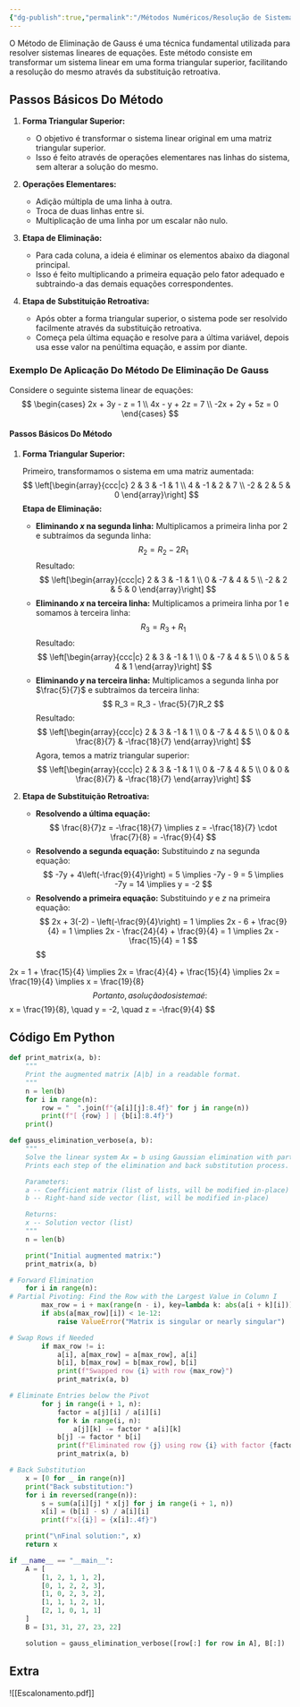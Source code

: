 ```yaml
---
{"dg-publish":true,"permalink":"/Métodos Numéricos/Resolução de Sistemas Lineares/Método de Eliminação de Gauss/","dgPassFrontmatter":true,"created":"2025-05-12T18:56:11.071-03:00"}
---
```



O Método de Eliminação de Gauss é uma técnica fundamental utilizada para resolver sistemas lineares de equações. Este método consiste em transformar um sistema linear em uma forma triangular superior, facilitando a resolução do mesmo através da substituição retroativa.

## Passos Básicos Do Método

1. **Forma Triangular Superior:**
   - O objetivo é transformar o sistema linear original em uma matriz triangular superior.
   - Isso é feito através de operações elementares nas linhas do sistema, sem alterar a solução do mesmo.

2. **Operações Elementares:**
   - Adição múltipla de uma linha à outra.
   - Troca de duas linhas entre si.
   - Multiplicação de uma linha por um escalar não nulo.

3. **Etapa de Eliminação:**
   - Para cada coluna, a ideia é eliminar os elementos abaixo da diagonal principal.
   - Isso é feito multiplicando a primeira equação pelo fator adequado e subtraindo-a das demais equações correspondentes.

4. **Etapa de Substituição Retroativa:**
   - Após obter a forma triangular superior, o sistema pode ser resolvido facilmente através da substituição retroativa.
   - Começa pela última equação e resolve para a última variável, depois usa esse valor na penúltima equação, e assim por diante.

### Exemplo De Aplicação Do Método De Eliminação De Gauss

Considere o seguinte sistema linear de equações:
$$
\begin{cases}
2x + 3y - z = 1 \\
4x - y + 2z = 7 \\
-2x + 2y + 5z = 0
\end{cases}
$$
#### Passos Básicos Do Método

1. **Forma Triangular Superior:**

   Primeiro, transformamos o sistema em uma matriz aumentada:
$$
\left[\begin{array}{ccc|c}
2 & 3 & -1 & 1 \\
4 & -1 & 2 & 7 \\
-2 & 2 & 5 & 0
\end{array}\right]
$$
   **Etapa de Eliminação:**

   - **Eliminando $x$ na segunda linha:**
     Multiplicamos a primeira linha por 2 e subtraímos da segunda linha:
$$
R_2 = R_2 - 2R_1
$$
    Resultado:
$$
\left[\begin{array}{ccc|c}
2 & 3 & -1 & 1 \\
0 & -7 & 4 & 5 \\
-2 & 2 & 5 & 0
\end{array}\right]
$$
   - **Eliminando $x$ na terceira linha:**
     Multiplicamos a primeira linha por 1 e somamos à terceira linha:
$$
R_3 = R_3 + R_1
$$
    Resultado:
$$
\left[\begin{array}{ccc|c}
2 & 3 & -1 & 1 \\
0 & -7 & 4 & 5 \\
0 & 5 & 4 & 1
\end{array}\right]
$$
   - **Eliminando $y$ na terceira linha:**
     Multiplicamos a segunda linha por $\frac{5}{7}$ e subtraímos da terceira linha:
$$
R_3 = R_3 - \frac{5}{7}R_2
$$
    Resultado:
$$
\left[\begin{array}{ccc|c}
2 & 3 & -1 & 1 \\
0 & -7 & 4 & 5 \\
0 & 0 & \frac{8}{7} & -\frac{18}{7}
\end{array}\right]
$$
   Agora, temos a matriz triangular superior:
$$
\left[\begin{array}{ccc|c}
2 & 3 & -1 & 1 \\
0 & -7 & 4 & 5 \\
0 & 0 & \frac{8}{7} & -\frac{18}{7}
\end{array}\right]
$$
2. **Etapa de Substituição Retroativa:**

   - **Resolvendo a última equação:**
$$
\frac{8}{7}z = -\frac{18}{7} \implies z = -\frac{18}{7} \cdot \frac{7}{8} = -\frac{9}{4}
$$
   - **Resolvendo a segunda equação:**
     Substituindo $z$ na segunda equação:
$$
-7y + 4\left(-\frac{9}{4}\right) = 5 \implies -7y - 9 = 5 \implies -7y = 14 \implies y = -2
$$
   - **Resolvendo a primeira equação:**
     Substituindo $y$ e $z$ na primeira equação:
$$
2x + 3(-2) - \left(-\frac{9}{4}\right) = 1 \implies 2x - 6 + \frac{9}{4} = 1 \implies 2x - \frac{24}{4} + \frac{9}{4} = 1 \implies 2x - \frac{15}{4} = 1
$$$$

2x = 1 + \frac{15}{4} \implies 2x = \frac{4}{4} + \frac{15}{4} \implies 2x = \frac{19}{4} \implies x = \frac{19}{8}
$$
	Portanto, a solução do sistema é:
$$
x = \frac{19}{8}, \quad y = -2, \quad z = -\frac{9}{4}
$$
## Código Em Python

```python
def print_matrix(a, b):
    """
    Print the augmented matrix [A|b] in a readable format.
    """
    n = len(b)
    for i in range(n):
        row = "  ".join(f"{a[i][j]:8.4f}" for j in range(n))
        print(f"[ {row} ] | {b[i]:8.4f}")
    print()

def gauss_elimination_verbose(a, b):
    """
    Solve the linear system Ax = b using Gaussian elimination with partial pivoting.
    Prints each step of the elimination and back substitution process.

    Parameters:
    a -- Coefficient matrix (list of lists, will be modified in-place)
    b -- Right-hand side vector (list, will be modified in-place)

    Returns:
    x -- Solution vector (list)
    """
    n = len(b)

    print("Initial augmented matrix:")
    print_matrix(a, b)

# Forward Elimination
    for i in range(n):
# Partial Pivoting: Find the Row with the Largest Value in Column I
        max_row = i + max(range(n - i), key=lambda k: abs(a[i + k][i]))
        if abs(a[max_row][i]) < 1e-12:
            raise ValueError("Matrix is singular or nearly singular")

# Swap Rows if Needed
        if max_row != i:
            a[i], a[max_row] = a[max_row], a[i]
            b[i], b[max_row] = b[max_row], b[i]
            print(f"Swapped row {i} with row {max_row}")
            print_matrix(a, b)

# Eliminate Entries below the Pivot
        for j in range(i + 1, n):
            factor = a[j][i] / a[i][i]
            for k in range(i, n):
                a[j][k] -= factor * a[i][k]
            b[j] -= factor * b[i]
            print(f"Eliminated row {j} using row {i} with factor {factor:.4f}")
            print_matrix(a, b)

# Back Substitution
    x = [0 for _ in range(n)]
    print("Back substitution:")
    for i in reversed(range(n)):
        s = sum(a[i][j] * x[j] for j in range(i + 1, n))
        x[i] = (b[i] - s) / a[i][i]
        print(f"x[{i}] = {x[i]:.4f}")

    print("\nFinal solution:", x)
    return x

if __name__ == "__main__":
    A = [
        [1, 2, 1, 1, 2],
        [0, 1, 2, 2, 3],
        [1, 0, 2, 3, 2],
        [1, 1, 1, 2, 1],
        [2, 1, 0, 1, 1]
    ]
    B = [31, 31, 27, 23, 22]

    solution = gauss_elimination_verbose([row[:] for row in A], B[:])
```

## Extra

![[Escalonamento.pdf]]
